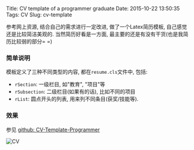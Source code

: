 Title: CV template of a programmer graduate 
Date: 2015-10-22 13:50:35
Tags: CV
Slug: cv-template

参考网上资源, 结合自己的需求进行一定改进, 做了一个Latex简历模板, 自己感觉还是比较简洁美观的. 当然简历好看是一方面, 最主要的还是有没有干货(也是我简历比较弱的部分= =)

### 简单说明

模板定义了三种不同类型的内容, 都在`resume.cls`文件中, 包括:

* `rSection`: 一级栏目, 如"教育", "项目"等
* `rSubsection`: 二级栏目(如果有的话), 比如不同的项目
* `rList`: 圆点开头的列表, 用来列不同条目(获奖/技能等).

<!-- PELICAN_END_SUMMARY -->

### 效果

参见 [github: CV-Template-Programmer](https://github.com/potatola/CV-Template-Programmer)

![CV]({filename}/images/gyf-cv.jpg)